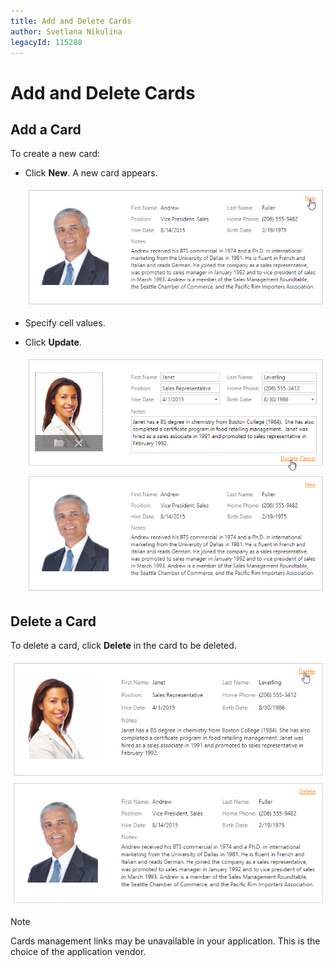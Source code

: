 ```yaml
---
title: Add and Delete Cards
author: Svetlana Nikulina
legacyId: 115280
---
```

# Add and Delete Cards
## Add a Card
To create a new card:
* Click **New**. A new card appears.
	
	![EUD_CardView_NewCard](../../../images/img120609.png)
* Specify cell values.
* Click **Update**.
	
	![EUD_CardView_Update](../../../images/img121507.png)

## Delete a Card
To delete a card, click **Delete** in the card to be deleted.

![EUD_CardView_Delete](../../../images/img121509.png)

> [!NOTE]
> Cards management links may be unavailable in your application. This is the choice of the application vendor.